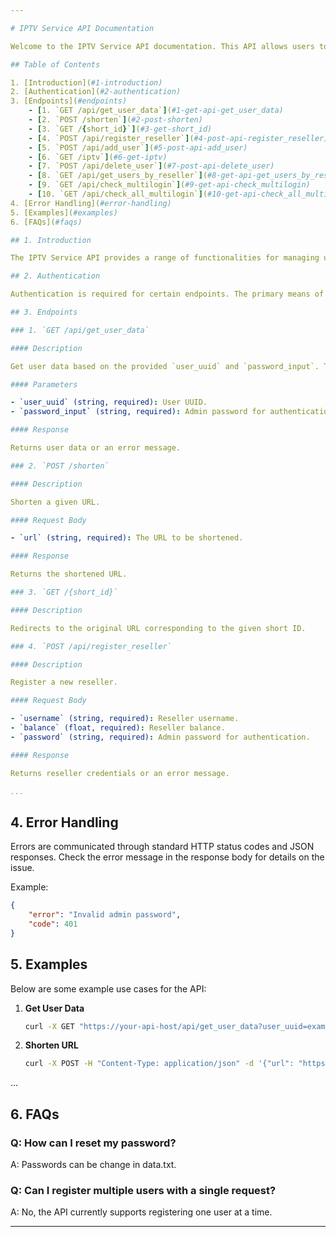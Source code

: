 ```yaml
---

# IPTV Service API Documentation

Welcome to the IPTV Service API documentation. This API allows users to manage their IPTV accounts, reseller accounts, and provides various utility functions.

## Table of Contents

1. [Introduction](#1-introduction)
2. [Authentication](#2-authentication)
3. [Endpoints](#endpoints)
    - [1. `GET /api/get_user_data`](#1-get-api-get_user_data)
    - [2. `POST /shorten`](#2-post-shorten)
    - [3. `GET /{short_id}`](#3-get-short_id)
    - [4. `POST /api/register_reseller`](#4-post-api-register_reseller)
    - [5. `POST /api/add_user`](#5-post-api-add_user)
    - [6. `GET /iptv`](#6-get-iptv)
    - [7. `POST /api/delete_user`](#7-post-api-delete_user)
    - [8. `GET /api/get_users_by_reseller`](#8-get-api-get_users_by_reseller)
    - [9. `GET /api/check_multilogin`](#9-get-api-check_multilogin)
    - [10. `GET /api/check_all_multilogin`](#10-get-api-check_all_multilogin)
4. [Error Handling](#error-handling)
5. [Examples](#examples)
6. [FAQs](#faqs)

## 1. Introduction

The IPTV Service API provides a range of functionalities for managing user accounts, resellers, and utility operations. To use this API, you will need to authenticate using the appropriate credentials.

## 2. Authentication

Authentication is required for certain endpoints. The primary means of authentication is using the `admin_password` parameter in the request. Ensure that you include this parameter in the request header for the relevant endpoints.

## 3. Endpoints

### 1. `GET /api/get_user_data`

#### Description

Get user data based on the provided `user_uuid` and `password_input`. This endpoint requires authentication using the `admin_password`.

#### Parameters

- `user_uuid` (string, required): User UUID.
- `password_input` (string, required): Admin password for authentication.

#### Response

Returns user data or an error message.

### 2. `POST /shorten`

#### Description

Shorten a given URL.

#### Request Body

- `url` (string, required): The URL to be shortened.

#### Response

Returns the shortened URL.

### 3. `GET /{short_id}`

#### Description

Redirects to the original URL corresponding to the given short ID.

### 4. `POST /api/register_reseller`

#### Description

Register a new reseller.

#### Request Body

- `username` (string, required): Reseller username.
- `balance` (float, required): Reseller balance.
- `password` (string, required): Admin password for authentication.

#### Response

Returns reseller credentials or an error message.

...
```


## 4. Error Handling

Errors are communicated through standard HTTP status codes and JSON responses. Check the error message in the response body for details on the issue.

Example:

```json
{
    "error": "Invalid admin password",
    "code": 401
}
```

## 5. Examples

Below are some example use cases for the API:

1. **Get User Data**
   ```bash
   curl -X GET "https://your-api-host/api/get_user_data?user_uuid=example_uuid&password_input=admin_password"
   ```

2. **Shorten URL**
   ```bash
   curl -X POST -H "Content-Type: application/json" -d '{"url": "https://example.com"}' "https://your-api-host/shorten"
   ```

...

## 6. FAQs

### Q: How can I reset my password?
A: Passwords can be change in data.txt.

### Q: Can I register multiple users with a single request?
A: No, the API currently supports registering one user at a time.

---
